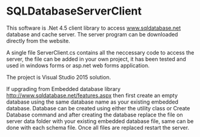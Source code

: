 # SQLDatabaseServerClient

This software is .Net 4.5 client library to access www.sqldatabase.net database and cache server. The server program can be downloaded
directly from the website.

A single file ServerClient.cs contains all the neccessary code to access the server, the file can be added in your own project, 
it has been tested and used in windows forms or asp.net web forms application.

The project is Visual Studio 2015 solution.

If upgrading from Embedded database library http://www.sqldatabase.net/features.aspx then first create an empty database using the 
same database name as your existing embedded database. Database can be created using either the utility class or Create Database command 
and after creating the database replace the file on server data folder with your existing embedded database file, same can 
be done with each schema file. Once all files are replaced restart the server.
